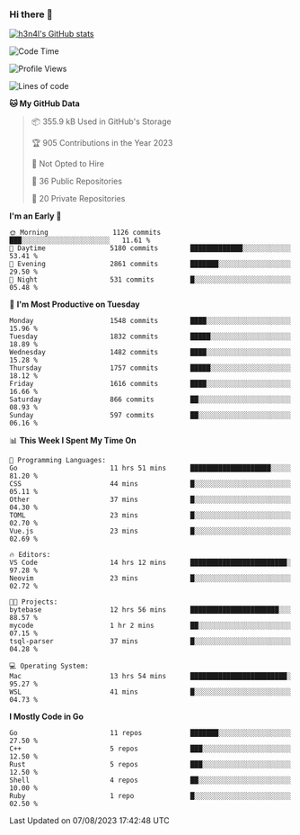 ### Hi there 👋

[![h3n4l's GitHub stats](https://github-readme-stats.vercel.app/api?username=h3n4l&count_private=true&show_icons=true&theme=radical)](https://github.com/h3n4l/github-readme-stats)

<!--START_SECTION:waka-->
![Code Time](http://img.shields.io/badge/Code%20Time-1%2C472%20hrs%2042%20mins-blue)

![Profile Views](http://img.shields.io/badge/Profile%20Views-2-blue)

![Lines of code](https://img.shields.io/badge/From%20Hello%20World%20I%27ve%20Written-2.8%20million%20lines%20of%20code-blue)

**🐱 My GitHub Data** 

> 📦 355.9 kB Used in GitHub's Storage 
 > 
> 🏆 905 Contributions in the Year 2023
 > 
> 🚫 Not Opted to Hire
 > 
> 📜 36 Public Repositories 
 > 
> 🔑 20 Private Repositories 
 > 
**I'm an Early 🐤** 

```text
🌞 Morning                1126 commits        ███░░░░░░░░░░░░░░░░░░░░░░   11.61 % 
🌆 Daytime                5180 commits        █████████████░░░░░░░░░░░░   53.41 % 
🌃 Evening                2861 commits        ███████░░░░░░░░░░░░░░░░░░   29.50 % 
🌙 Night                  531 commits         █░░░░░░░░░░░░░░░░░░░░░░░░   05.48 % 
```
📅 **I'm Most Productive on Tuesday** 

```text
Monday                   1548 commits        ████░░░░░░░░░░░░░░░░░░░░░   15.96 % 
Tuesday                  1832 commits        █████░░░░░░░░░░░░░░░░░░░░   18.89 % 
Wednesday                1482 commits        ████░░░░░░░░░░░░░░░░░░░░░   15.28 % 
Thursday                 1757 commits        █████░░░░░░░░░░░░░░░░░░░░   18.12 % 
Friday                   1616 commits        ████░░░░░░░░░░░░░░░░░░░░░   16.66 % 
Saturday                 866 commits         ██░░░░░░░░░░░░░░░░░░░░░░░   08.93 % 
Sunday                   597 commits         ██░░░░░░░░░░░░░░░░░░░░░░░   06.16 % 
```


📊 **This Week I Spent My Time On** 

```text
💬 Programming Languages: 
Go                       11 hrs 51 mins      ████████████████████░░░░░   81.20 % 
CSS                      44 mins             █░░░░░░░░░░░░░░░░░░░░░░░░   05.11 % 
Other                    37 mins             █░░░░░░░░░░░░░░░░░░░░░░░░   04.30 % 
TOML                     23 mins             █░░░░░░░░░░░░░░░░░░░░░░░░   02.70 % 
Vue.js                   23 mins             █░░░░░░░░░░░░░░░░░░░░░░░░   02.69 % 

🔥 Editors: 
VS Code                  14 hrs 12 mins      ████████████████████████░   97.28 % 
Neovim                   23 mins             █░░░░░░░░░░░░░░░░░░░░░░░░   02.72 % 

🐱‍💻 Projects: 
bytebase                 12 hrs 56 mins      ██████████████████████░░░   88.57 % 
mycode                   1 hr 2 mins         ██░░░░░░░░░░░░░░░░░░░░░░░   07.15 % 
tsql-parser              37 mins             █░░░░░░░░░░░░░░░░░░░░░░░░   04.28 % 

💻 Operating System: 
Mac                      13 hrs 54 mins      ████████████████████████░   95.27 % 
WSL                      41 mins             █░░░░░░░░░░░░░░░░░░░░░░░░   04.73 % 
```

**I Mostly Code in Go** 

```text
Go                       11 repos            ███████░░░░░░░░░░░░░░░░░░   27.50 % 
C++                      5 repos             ███░░░░░░░░░░░░░░░░░░░░░░   12.50 % 
Rust                     5 repos             ███░░░░░░░░░░░░░░░░░░░░░░   12.50 % 
Shell                    4 repos             ██░░░░░░░░░░░░░░░░░░░░░░░   10.00 % 
Ruby                     1 repo              █░░░░░░░░░░░░░░░░░░░░░░░░   02.50 % 
```




 Last Updated on 07/08/2023 17:42:48 UTC
<!--END_SECTION:waka-->


